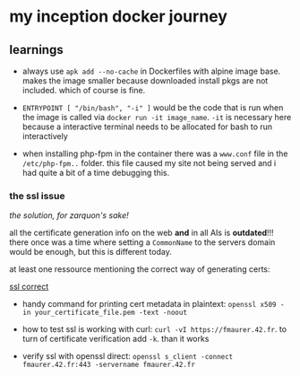 # my inception docker journey 

## learnings

- always use `apk add --no-cache` in Dockerfiles with alpine image base. makes
  the image smaller because downloaded install pkgs are not included. which of
  course is fine.

- `ENTRYPOINT [ "/bin/bash", "-i" ]` would be the code that is run when the
  image is called via `docker run -it image_name`. `-it` is necessary here
  because a interactive terminal needs to be allocated for bash to run
  interactively

- when installing php-fpm in the container there was a `www.conf` file in the
  `/etc/php-fpm..` folder. this file caused my site not being served and i had
  quite a bit of a time debugging this.

### the ssl issue

_the solution, for zarquon's sake!_

all the certificate generation info on the web **and** in all AIs is
**outdated**!!! there once was a time where setting a `CommonName` to the
servers domain would be enough, but this is different today.

at least one ressource mentioning the correct way of generating certs:

[ssl correct](https://itsfoss.gitlab.io/post/how-to-generate-self-signed-ssl-certificates-using-openssl/)

- handy command for printing cert metadata in plaintext: `openssl x509 -in
  your_certificate_file.pem -text -noout`

- how to test ssl is working with curl: `curl -vI https://fmaurer.42.fr`. to
  turn of certificate verification add `-k`. than it works

- verify ssl with openssl direct: `openssl s_client -connect fmaurer.42.fr:443
  -servername fmaurer.42.fr`


